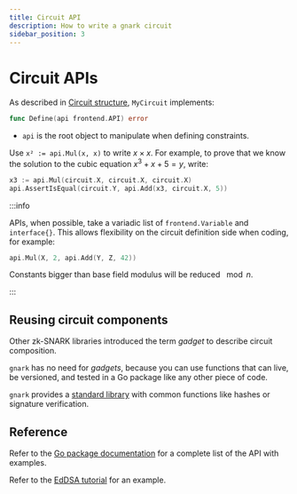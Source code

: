 ```yaml
---
title: Circuit API
description: How to write a gnark circuit
sidebar_position: 3
---
```


# Circuit APIs

As described in [Circuit structure](circuit_structure.md), `MyCircuit` implements:

```go
func Define(api frontend.API) error
```

- `api` is the root object to manipulate when defining constraints.

Use `x² := api.Mul(x, x)` to write $x \times x$. For example, to prove that we know the solution to the cubic equation $x^3 + x + 5 = y$, write:

```go
x3 := api.Mul(circuit.X, circuit.X, circuit.X)
api.AssertIsEqual(circuit.Y, api.Add(x3, circuit.X, 5))
```

:::info

APIs, when possible, take a variadic list of `frontend.Variable` and `interface{}`. This allows flexibility on the circuit definition side when coding, for example:

```go
api.Mul(X, 2, api.Add(Y, Z, 42))
```

Constants bigger than base field modulus will be reduced $\mod n$.

:::

## Reusing circuit components

Other zk-SNARK libraries introduced the term _gadget_ to describe circuit composition.

`gnark` has no need for _gadgets_, because you can use functions that can live, be versioned, and tested in a Go package like any other piece of code.

`gnark` provides a [standard library](standard_library.md) with common functions like hashes or signature verification.

## Reference

Refer to the [Go package documentation] for a complete list of the API with examples.

Refer to the [EdDSA tutorial](../../Tutorials/eddsa.md) for an example.

<!--links-->

[Go package documentation]: https://pkg.go.dev/mod/github.com/consensys/gnark/frontend
